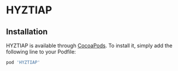# HYZTIAP


## Installation

HYZTIAP is available through [CocoaPods](https://cocoapods.org). To install
it, simply add the following line to your Podfile:

```ruby
pod 'HYZTIAP'
```

